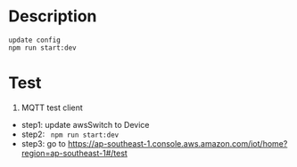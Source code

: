 # Description  
```
update config
npm run start:dev
```
# Test
1. MQTT test client
- step1: update awsSwitch to Device
- step2: ``` npm run start:dev```
- step3: go to https://ap-southeast-1.console.aws.amazon.com/iot/home?region=ap-southeast-1#/test